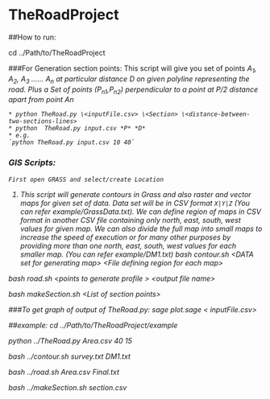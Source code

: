 # TheRoadProject

##How to run: 

cd ../Path/to/TheRoadProject

###For Generation section points: 
        This script will give you set of points <i>A<sub>1</sub>, A<sub>2</sub>, A<sub>3</sub> ...... A<sub>n</sub><i> at particular distance *D* on given polyline representing the road. Plus a Set of points *(P<sub>n1</sub>,P<sub>n2</sub>)* perpendicular to a point at *P/2* distance apart from point An
           
    * python TheRoad.py \<inputFile.csv> \<Section> \<distance-between-two-sections-lines>
    * python  TheRoad.py input.csv *P* *D*
    * e.g. 
    `python TheRoad.py input.csv 10 40`
    
    
### GIS Scripts:
    First open GRASS and select/create Location

1. This script will generate contours in Grass and also raster and vector maps
for given set of data. Data set will be in CSV format `X|Y|Z` (You can refer
example/GrassData.txt). We can define region of maps in CSV format in another
CSV file containing only north, east, south, west values for given map. We can
also divide the full map into small maps to increase the speed of execution or
for many other purposes by providing more than one north, east, south, west
values for each smaller map.  (You can refer example/DM1.txt)
    bash contour.sh \<DATA set for generating map> \<File defining region for each map>

bash road.sh \<points to generate profile > \<output file name>

bash makeSection.sh \<List of section points>
    
###To get graph of output of TheRoad.py:
sage plot.sage \< inputFile.csv>

##example:
   cd ../Path/to/TheRoadProject/example
   
   python ../TheRoad.py Area.csv 40 15
   
   bash ../contour.sh survey.txt DM1.txt
   
   bash ../road.sh Area.csv Final.txt
   
   bash ../makeSection.sh section.csv

